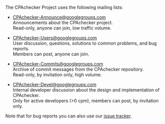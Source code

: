 <!--
This file is part of CPAchecker,
a tool for configurable software verification:
https://cpachecker.sosy-lab.org

SPDX-FileCopyrightText: 2007-2020 Dirk Beyer <https://www.sosy-lab.org>

SPDX-License-Identifier: Apache-2.0
-->

The CPAchecker Project uses the following mailing lists:

- [CPAchecker-Announce@googlegroups.com](https://groups.google.com/forum/#!forum/cpachecker-announce)  
  Announcements about the CPAchecker project.  
  Read-only, anyone can join, low traffic volume.

- [CPAchecker-Users@googlegroups.com](https://groups.google.com/forum/#!forum/cpachecker-users)  
  User discussion, questions, solutions to common problems, and bug reports.  
  Members can post, anyone can join.

- [CPAchecker-Commits@googlegroups.com](https://groups.google.com/forum/#!forum/cpachecker-commits)  
  Archive of commit messages from the CPAchecker repository.  
  Read-only, by invitation only, high volume.

- [CPAchecker-Devel@googlegroups.com](https://groups.google.com/forum/#!forum/cpachecker-devel)  
  Internal developer discussion about the design and implementation of CPAchecker.  
  Only for active developers (>0 cpm), members can post, by invitation only.

Note that for bug reports you can also use our [issue tracker](https://gitlab.com/sosy-lab/software/cpachecker/issues).
